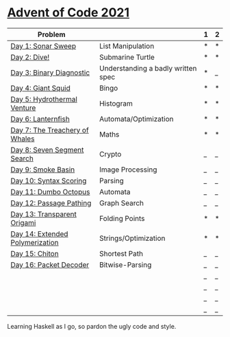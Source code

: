 # [Advent of Code 2021](https://adventofcode.com/2021) 


| Problem |  | 1 | 2 |
| --- | --- | --- | ---|
| [Day 1: Sonar Sweep](https://adventofcode.com/2021/day/1)  | List Manipulation | *   | * |
| [Day 2: Dive!](https://adventofcode.com/2021/day/2)  | Submarine Turtle | *   | * |
| [Day 3: Binary Diagnostic](https://adventofcode.com/2021/day/3)  | Understanding a badly written spec | *   | _ |
| [Day 4: Giant Squid](https://adventofcode.com/2021/day/4)  | Bingo | *   | * |
| [Day 5: Hydrothermal Venture](https://adventofcode.com/2021/day/5)| Histogram  | *   | * |
| [Day 6: Lanternfish](https://adventofcode.com/2021/day/6)  | Automata/Optimization| *   | * |
| [Day 7: The Treachery of Whales](https://adventofcode.com/2021/day/7)   | Maths | *   | * |
| [Day 8: Seven Segment Search](https://adventofcode.com/2021/day/8)  | Crypto | _   | _ |
| [Day 9: Smoke Basin](https://adventofcode.com/2021/day/9)  | Image Processing | _   | _ |
| [Day 10: Syntax Scoring](https://adventofcode.com/2021/day/10)  | Parsing | _   | _ |
| [Day 11: Dumbo Octopus](https://adventofcode.com/2021/day/11)  | Automata | _   | _ |
| [Day 12: Passage Pathing](https://adventofcode.com/2021/day/12)  | Graph Search | _   | _ |
| [Day 13: Transparent Origami](https://adventofcode.com/2021/day/13)  | Folding Points | *   | * |
| [Day 14: Extended Polymerization](https://adventofcode.com/2021/day/)  | Strings/Optimization | *   | * |
| [Day 15: Chiton ](https://adventofcode.com/2021/day/15)  | Shortest Path | _   | _ |
| [Day 16: Packet Decoder](https://adventofcode.com/2021/day/16)  |Bitwise-Parsing  | _   | _ |
| [](https://adventofcode.com/2021/day/)  |  | _   | _ |
| [](https://adventofcode.com/2021/day/)  |  | _   | _ |
| [](https://adventofcode.com/2021/day/)  |  | _   | _ |
| [](https://adventofcode.com/2021/day/)  |  | _   | _ |



Learning Haskell as I go, so pardon the ugly code and style.